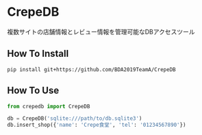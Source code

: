 # CrepeDB

複数サイトの店舗情報とレビュー情報を管理可能なDBアクセスツール



## How To Install

```
pip install git+https://github.com/BDA2019TeamA/CrepeDB
```



## How To Use

```python
from crepedb import CrepeDB

db = CrepeDB('sqlite:///path/to/db.sqlite3')
db.insert_shop({'name': 'Crepe食堂', 'tel': '01234567890'})
```





